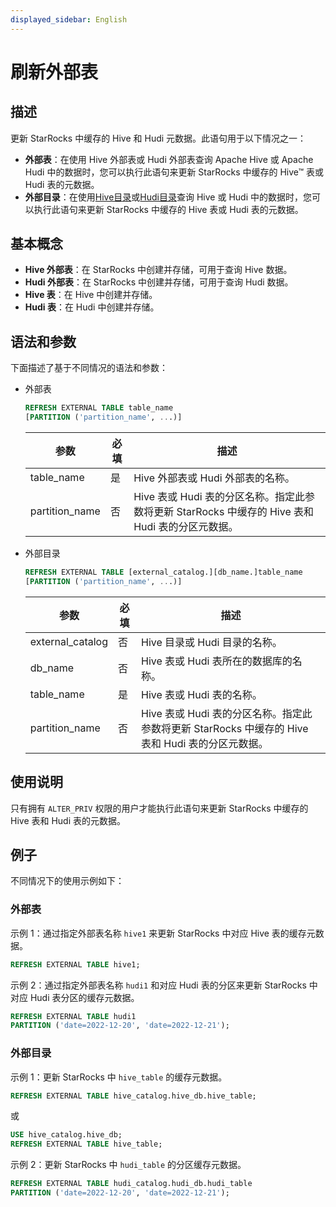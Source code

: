```yaml
---
displayed_sidebar: English
---
```


# 刷新外部表

## 描述

更新 StarRocks 中缓存的 Hive 和 Hudi 元数据。此语句用于以下情况之一：

- **外部表**：在使用 Hive 外部表或 Hudi 外部表查询 Apache Hive 或 Apache Hudi 中的数据时，您可以执行此语句来更新 StarRocks 中缓存的 Hive™ 表或 Hudi 表的元数据。
- **外部目录**：在使用[Hive目录](../../../data_source/catalog/hive_catalog.md)或[Hudi目录](../../../data_source/catalog/hudi_catalog.md)查询 Hive 或 Hudi 中的数据时，您可以执行此语句来更新 StarRocks 中缓存的 Hive 表或 Hudi 表的元数据。

## 基本概念

- **Hive 外部表**：在 StarRocks 中创建并存储，可用于查询 Hive 数据。
- **Hudi 外部表**：在 StarRocks 中创建并存储，可用于查询 Hudi 数据。
- **Hive 表**：在 Hive 中创建并存储。
- **Hudi 表**：在 Hudi 中创建并存储。

## 语法和参数

下面描述了基于不同情况的语法和参数：

- 外部表

    ```SQL
    REFRESH EXTERNAL TABLE table_name 
    [PARTITION ('partition_name', ...)]
    ```

    | **参数**  | **必填** | **描述**                                              |
    | -------------- | ------------ | ------------------------------------------------------------ |
    | table_name     | 是          | Hive 外部表或 Hudi 外部表的名称。    |
    | partition_name | 否           | Hive 表或 Hudi 表的分区名称。指定此参数将更新 StarRocks 中缓存的 Hive 表和 Hudi 表的分区元数据。 |

- 外部目录

    ```SQL
    REFRESH EXTERNAL TABLE [external_catalog.][db_name.]table_name
    [PARTITION ('partition_name', ...)]
    ```

    | **参数**    | **必填** | **描述**                                              |
    | ---------------- | ------------ | ------------------------------------------------------------ |
    | external_catalog | 否           | Hive 目录或 Hudi 目录的名称。                  |
    | db_name          | 否           | Hive 表或 Hudi 表所在的数据库的名称。 |
    | table_name       | 是          | Hive 表或 Hudi 表的名称。                    |
    | partition_name   | 否           | Hive 表或 Hudi 表的分区名称。指定此参数将更新 StarRocks 中缓存的 Hive 表和 Hudi 表的分区元数据。 |

## 使用说明

只有拥有 `ALTER_PRIV` 权限的用户才能执行此语句来更新 StarRocks 中缓存的 Hive 表和 Hudi 表的元数据。

## 例子

不同情况下的使用示例如下：

### 外部表

示例 1：通过指定外部表名称 `hive1` 来更新 StarRocks 中对应 Hive 表的缓存元数据。

```SQL
REFRESH EXTERNAL TABLE hive1;
```

示例 2：通过指定外部表名称 `hudi1` 和对应 Hudi 表的分区来更新 StarRocks 中对应 Hudi 表分区的缓存元数据。

```SQL
REFRESH EXTERNAL TABLE hudi1
PARTITION ('date=2022-12-20', 'date=2022-12-21');
```

### 外部目录

示例 1：更新 StarRocks 中 `hive_table` 的缓存元数据。

```SQL
REFRESH EXTERNAL TABLE hive_catalog.hive_db.hive_table;
```

或

```SQL
USE hive_catalog.hive_db;
REFRESH EXTERNAL TABLE hive_table;
```

示例 2：更新 StarRocks 中 `hudi_table` 的分区缓存元数据。

```SQL
REFRESH EXTERNAL TABLE hudi_catalog.hudi_db.hudi_table
PARTITION ('date=2022-12-20', 'date=2022-12-21');